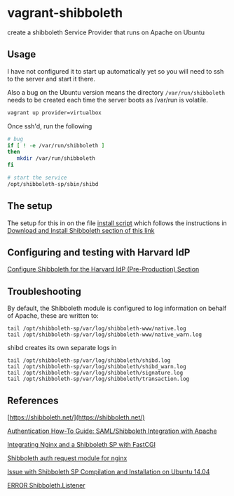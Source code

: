 # vagrant-shibboleth

  create a shibboleth Service Provider that runs on Apache on Ubuntu

## Usage

I have not configured it to start up automatically yet so you will need to
ssh to the server and start it there.

Also a bug on the Ubuntu version means the directory ```/var/run/shibboleth```
needs to be created each time the server boots as /var/run is volatile.

``` bash
vagrant up provider=virtualbox
```

Once ssh'd, run the following

```bash
# bug
if [ ! -e /var/run/shibboleth ]
then
   mkdir /var/run/shibboleth
fi

# start the service
/opt/shibboleth-sp/sbin/shibd
```

## The setup

The setup for this in on the file [install script](install_sp_apache.sh) which follows the instructions in
[Download and Install Shibboleth section of this link](http://iam.harvard.edu/resources/saml-shibboleth-integration)

## Configuring and testing with Harvard IdP

[Configure Shibboleth for the Harvard IdP (Pre-Production) Section](http://iam.harvard.edu/resources/saml-shibboleth-integration)

## Troubleshooting
By default, the Shibboleth module is configured to log information on behalf of Apache, these are written to:
```
tail /opt/shibboleth-sp/var/log/shibboleth-www/native.log
tail /opt/shibboleth-sp/var/log/shibboleth-www/native_warn.log
```

shibd creates its own separate logs in
```
tail /opt/shibboleth-sp/var/log/shibboleth/shibd.log        
tail /opt/shibboleth-sp/var/log/shibboleth/shibd_warn.log   
tail /opt/shibboleth-sp/var/log/shibboleth/signature.log    
tail /opt/shibboleth-sp/var/log/shibboleth/transaction.log

```

## References

[https://shibboleth.net/](https://shibboleth.net/)

[Authentication How-To Guide: SAML/Shibboleth Integration with Apache](http://iam.harvard.edu/resources/saml-shibboleth-integration)

[Integrating Nginx and a Shibboleth SP with FastCGI](https://wiki.shibboleth.net/confluence/display/SHIB2/Integrating+Nginx+and+a+Shibboleth+SP+with+FastCGI)

[Shibboleth auth request module for nginx](https://github.com/nginx-shib/nginx-http-shibboleth)

[Issue with Shibboleth SP Compilation and Installation on Ubuntu 14.04](http://stackoverflow.com/questions/28689298/issue-with-shibboleth-sp-compilation-and-installation-on-ubuntu-14-04)

[ERROR Shibboleth.Listener](http://blog.stastnarodina.com/honza-en/spot/shibboleth-ubuntu/)
